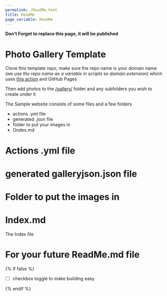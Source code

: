 ```yaml
---
permalink: /ReadMe.html
title: ReadMe
page_variable: ReadMe
---
```


**Don't Forget to replace this page, it will be published**

# Photo Gallery Template

Clone this template repo, make sure the repo name is your domain name *(we use the repo name as a variable in scripts so domain.extension)* which uses [this action](https://github.com/pauliver/CSharp-Image-Action) and GitHub Pages

Then add photos to the [/gallery/](./gallery/) folder and any subfolders you wish to create under it


The Sample website consists of some files and a few folders
- actions .yml file
- generated .json file
- folder to put your images in
- Ondex.md 

# Actions .yml file

# generated galleryjson.json file

# Folder to put the images in 

# Index.md 

The Index file 

# For your future ReadMe.md file

{% if false %}

- [ ] checkbox toggle to make building easy

{% endif %}
